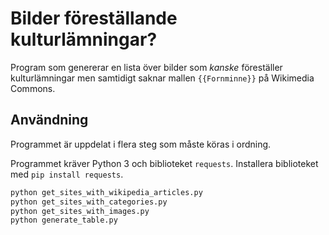 # Bilder föreställande kulturlämningar?

Program som genererar en lista över bilder som *kanske* föreställer kulturlämningar men samtidigt saknar mallen `{{Fornminne}}` på Wikimedia Commons.

## Användning

Programmet är uppdelat i flera steg som måste köras i ordning.

Programmet kräver Python 3 och biblioteket `requests`. Installera biblioteket med `pip install requests`. 

```bash
python get_sites_with_wikipedia_articles.py
python get_sites_with_categories.py
python get_sites_with_images.py
python generate_table.py
```